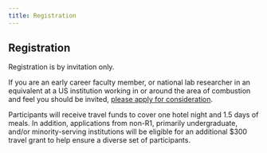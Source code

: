 ```yaml
---
title: Registration
---
```


## Registration

Registration is by invitation only.

If you are an early career faculty member, or national lab researcher in an equivalent  at a US institution working in or around the area of combustion and feel you should be invited, [please apply for consideration](https://kyleniemeyer.typeform.com/to/NYlYgV).

Participants will receive travel funds to cover one hotel night and 1.5 days of meals.
In addition, applications from non-R1, primarily undergraduate, and/or minority-serving
institutions will be eligible for an additional $300 travel grant to help ensure a
diverse set of participants.
